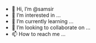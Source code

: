 - 👋 Hi, I’m @samsir
- 👀 I’m interested in ...
- 🌱 I’m currently learning ...
- 💞️ I’m looking to collaborate on ...
- 📫 How to reach me ...

<!---
samsir/samsir is a ✨ special ✨ repository because its `README.md` (this file) appears on your GitHub profile.
You can click the Preview link to take a look at your changes.
--->
